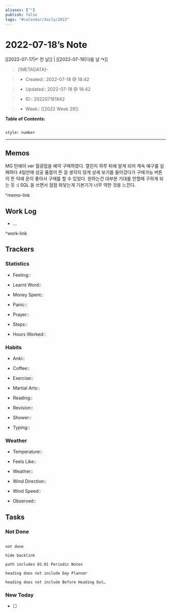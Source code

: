 ```yaml
---
aliases: [""]
publish: false
tags: "#calendar/daily/2022"
---
```


# 2022-07-18’s Note

[[2022-07-17|↶ 전 날]] | [[2022-07-19|다음 날 ↷]]

> [!METADATA]-

> - Created:: 2022-07-18 @ 18:42

> - Updated:: 2022-07-18 @ 18:42

> - ID:: 202207181842

> - Week:: [[2022 Week 29]]

**Table of Contents:**

```toc

style: number

```

___

## Memos

MG 턴에이 ver 월광접을 예약 구매하였다. 열린지 하루 뒤에 알게 되어 계속 예구를 실패하다 4일만에 성공
품절이 뜬 걸 생각지 않게 상세 보기를 들어갔다가 구매가능 버튼이 뜬 덕에 운이 좋아서 구매를 할 수 있었다.
원하는건 대부분 기대를 안할때 구하게 되는 듯 :(
SQL 을 쓰면서 점점 와닿는게 기본기가 너무 약한 것을 느낀다.

^memo-link

## Work Log

- …

^work-link

## Trackers

### Statistics

- Feeling::

- Learnt Word::

- Money Spent::

- Panic::

- Prayer::

- Steps::

- Hours Worked::

### Habits

- Anki::

- Coffee::

- Exercise::

- Martial Arts::

- Reading::

- Revision::

- Shower::

- Typing::

### Weather

- Temperature::

- Feels Like::

- Weather::

- Wind Direction::

- Wind Speed::

- Observed::

## Tasks

### Not Done

```tasks

not done

hide backlink

path includes 02.01 Periodic Notes

heading does not include Day Planner

heading does not include Before Heading Out…

```

### New Today

- [ ]